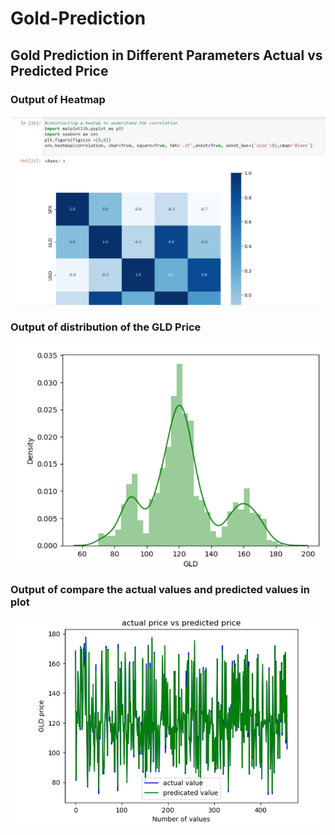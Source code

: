 # Gold-Prediction

<h2> Gold Prediction in Different Parameters Actual vs Predicted Price  </h2>
<h3>Output of Heatmap</h3>
<img src="https://github.com/manojv12345/Gold-Prediction/blob/main/heatmap.jpeg?raw=true"></img>
<h3>Output of distribution of the GLD Price</h3>
<img src="https://github.com/manojv12345/Gold-Prediction/blob/main/distubustion%20gold_price.jpeg?raw=true"></img>
<h3>Output of compare the actual values and predicted values in plot</h3>
<img src="https://github.com/manojv12345/Gold-Prediction/blob/main/predication.jpeg?raw=true"></img>
